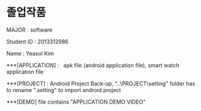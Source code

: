 # 졸업작품

MAJOR : software


Student ID : 2013312986


Name : Yeasol Kim



***[APPLICATION] :   apk file (android application file), smart watch application file 




***[PROJECT] : Android Project Back-up, "..\PROJECT\setting" folder has to rename ".setting" to import android project



***[DEMO] file contains "APPLICATION DEMO VIDEO"
